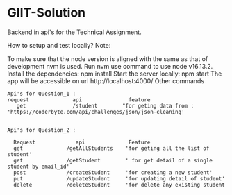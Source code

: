 # GIIT-Solution

Backend in api's for the Technical Assignment.

How to setup and test locally?
Note:

To make sure that the node version is aligned with the same as that of development nvm is used.
Run nvm use command to use node v16.13.2.
Install the dependencies: npm install
Start the server locally: npm start The app will be accessible on url http://localhost:4000/
Other commands
```
Api's for Question_1 :
request              api               feature
   get               /student        "for geting data from : 'https://coderbyte.com/api/challenges/json/json-cleaning'
               
               
Api's for Question_2 :

  Request             api              Feature
  get              /getAllStudents    'for geting all the list of student'
  get              /getStudent        ' for get detail of a single student by email_id'
  post             /createStudent     'for creating a new student'
  put              /updateStudent     'for updating detail of student'
  delete           /deleteStudent     'for delete any existing student
  ``` 

